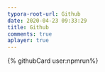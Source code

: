 ```yaml
---
typora-root-url: Github
date: 2020-04-23 09:33:29
title: Github
comments: true
aplayer: true
---
```


{% githubCard user:npmrun%}